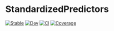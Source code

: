# StandardizedPredictors

[![Stable](https://img.shields.io/badge/docs-stable-blue.svg)](https://beacon-biosignals.github.io/StandardizedPredictors.jl/stable)
[![Dev](https://img.shields.io/badge/docs-dev-blue.svg)](https://beacon-biosignals.github.io/StandardizedPredictors.jl/dev)
[![CI](https://github.com/beacon-biosignals/StandardizedPredictors.jl/actions/workflows/CI.yml/badge.svg?branch=main)](https://github.com/beacon-biosignals/StandardizedPredictors.jl/actions)
[![Coverage](https://codecov.io/gh/beacon-biosignals/StandardizedPredictors.jl/branch/main/graph/badge.svg?token=URS2Q6BZ8T)](https://codecov.io/gh/beacon-biosignals/StandardizedPredictors.jl)
